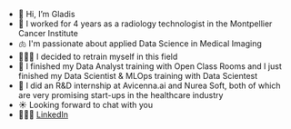 - 👋 Hi, I’m Gladis
- 🏥 I worked for 4 years as a radiology technologist in the Montpellier Cancer Institute 
- 🫁 I'm passionate about applied Data Science in Medical Imaging
- 👩🏻‍🎓 I decided to retrain myself in this field
- 🌱 I finished my Data Analyst training with Open Class Rooms and I just finished my Data Scientist & MLOps training with Data Scientest
- 💼 I did an R&D internship at Avicenna.ai and Nurea Soft, both of which are very promising start-ups in the healthcare industry
- ☀️ Looking forward to chat with you
- 👩🏻‍💻 [LinkedIn](https://www.linkedin.com/in/gladis-valenzuela/)
